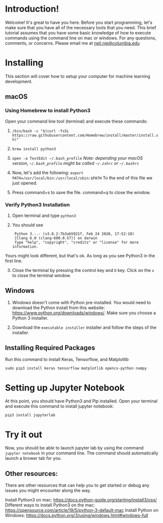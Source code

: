 # Introduction!

Welcome! It's great to have you here. Before you start programming, let's make sure that you have all of the necessary tools that you need. This brief tutorial assumes that you have some basic knowledge of how to execute commands using the command line on mac or windows. For any questions, comments, or concerns. Please email me at [neil.nie@columbia.edu](mailto:neil.nie@columbia.edu)

# Installing
This section will cover how to setup your computer for machine learning development. 

## macOS

### Using Homebrew to install Python3

Open your command line tool (terminal) and execute these commands:

1. `/bin/bash -c "$(curl -fsSL https://raw.githubusercontent.com/Homebrew/install/master/install.sh)"`

2. `brew install python3`

3. `open -a TextEdit ~/.bash_profile` *Note: depending your macOS version, `~/.bash_profile` might be called `~/.zshrc` or `~/.bashrc`*

4. Now, let's add the following: `export PATH=/usr/local/bin:/usr/local/sbin:$PATH` To the end of this file we just opened. 

5. Press command+s to save the file. command+q to close the window. 

### Verify Python3 Installation

1. Open terminal and type `python3`
2. You should see 
		
		Python 3.-.- (v3.8.2:7b3ab5921f, Feb 24 2020, 17:52:18) 
		[Clang 6.0 (clang-600.0.57)] on darwin
		Type "help", "copyright", "credits" or "license" for more information.

Yours might look different, but that's ok. As long as you see Python3 in the first line. 

3. Close the terminal by pressing the control key and `D` key. Click on the `x` to close the terminal window. 

## Windows

1. Windows doesn't come with Python pre-installed. You would need to download the Python install from this website: https://www.python.org/downloads/windows/. Make sure you choose a Python 3 installer. 

2. Download the `executable installer` installer and follow the steps of the installer.  

## Installing Required Packages

Run this command to install Keras, Tensorflow, and Matplotlib

`sudo pip3 install keras tensorflow matplotlib opencv-python numpy`

# Setting up Jupyter Notebook

At this point, you should have Python3 and Pip installed. Open your terminal and execute this command to install jupyter notebook: 

`pip3 install jupyterlab`

# Try it out

Now, you should be able to launch jupyter lab by using the command `jupyter notebook` in your command line. The command should automatically launch a brower tab for you. 


## Other resources:

There are other resources that can help you to get started or debug any issues you might encounter along the way. 

Install Python3 on mac: https://docs.python-guide.org/starting/install3/osx/
Different ways to install Python3 on the mac: https://opensource.com/article/19/5/python-3-default-mac
Install Python on Windows: https://docs.python.org/3/using/windows.html#windows-full

